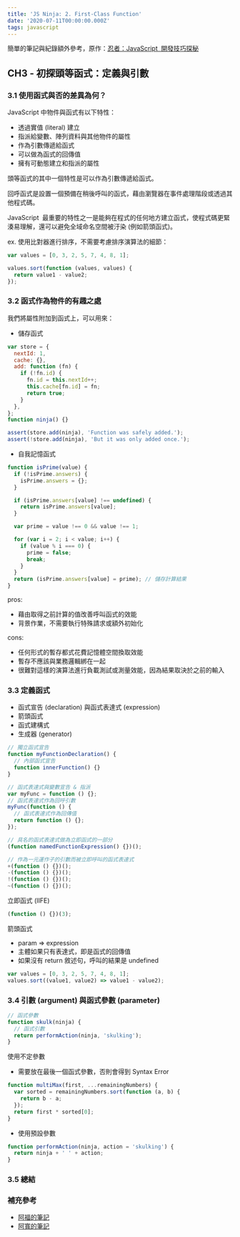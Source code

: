 ```yaml
---
title: 'JS Ninja: 2. First-Class Function'
date: '2020-07-11T00:00:00.000Z'
tags: javascript
---
```


簡單的筆記與紀錄額外參考，原作：<a href="https://www.books.com.tw/products/0010701459" target="_blank">忍者：JavaScript  開發技巧探秘</a>

## CH3 - 初探頭等函式：定義與引數

### 3.1 使用函式與否的差異為何？

JavaScript 中物件與函式有以下特性：

- 透過實值 (literal) 建立
- 指派給變數、陣列資料與其他物件的屬性
- 作為引數傳遞給函式
- 可以做為函式的回傳值
- 擁有可動態建立和指派的屬性

頭等函式的其中一個特性是可以作為引數傳遞給函式。

回呼函式是設置一個預備在稍後呼叫的函式，藉由瀏覽器在事件處理階段或透過其他程式碼。

JavaScript  最重要的特性之一是能夠在程式的任何地方建立函式，使程式碼更緊湊易理解，還可以避免全域命名空間被汙染 (例如箭頭函式)。

ex. 使用比對器進行排序，不需要考慮排序演算法的細節：

```javascript
var values = [0, 3, 2, 5, 7, 4, 8, 1];

values.sort(function (values, values) {
  return value1 - value2;
});
```

### 3.2 函式作為物件的有趣之處

我們將屬性附加到函式上，可以用來：

- 儲存函式

```javascript
var store = {
  nextId: 1,
  cache: {},
  add: function (fn) {
    if (!fn.id) {
      fn.id = this.nextId++;
      this.cache[fn.id] = fn;
      return true;
    }
  },
};
function ninja() {}

assert(store.add(ninja), 'Function was safely added.');
assert(!store.add(ninja), 'But it was only added once.');
```

- 自我記憶函式

```javascript
function isPrime(value) {
  if (!isPrime.answers) {
    isPrime.answers = {};
  }

  if (isPrime.answers[value] !== undefined) {
    return isPrime.answers[value];
  }

  var prime = value !== 0 && value !== 1;

  for (var i = 2; i < value; i++) {
    if (value % i === 0) {
      prime = false;
      break;
    }
  }
  return (isPrime.answers[value] = prime); // 儲存計算結果
}
```

pros:

- 藉由取得之前計算的值改善呼叫函式的效能
- 背景作業，不需要執行特殊請求或額外初始化

cons:

- 任何形式的暫存都式花費記憶體空間換取效能
- 暫存不應該與業務邏輯綁在一起
- 很難對這樣的演算法進行負載測試或測量效能，因為結果取決於之前的輸入

### 3.3 定義函式

- 函式宣告 (declaration) 與函式表達式 (expression)
- 箭頭函式
- 函式建構式
- 生成器 (generator)

```javascript
// 獨立函式宣告
function myFunctionDeclaration() {
  // 內部函式宣告
  function innerFunction() {}
}

// 函式表達式與變數宣告 & 指派
var myFunc = function () {};
// 函式表達式作為回呼引數
myFunc(function () {
  // 函式表達式作為回傳值
  return function () {};
});

// 具名的函式表達式做為立即函式的一部分
(function namedFunctionExpression() {})();

// 作為一元運作子的引數而被立即呼叫的函式表達式
+(function () {})();
-(function () {})();
!(function () {})();
~(function () {})();
```

立即函式 (IIFE)

```javascript
(function () {})(3);
```

箭頭函式

- param => expression
- 主體如果只有表達式，即是函式的回傳值
- 如果沒有 return 敘述句，呼叫的結果是 undefined

```javascript
var values = [0, 3, 2, 5, 7, 4, 8, 1];
values.sort((value1, value2) => value1 - value2);
```

### 3.4 引數 (argument) 與函式參數 (parameter)

```javascript
// 函式參數
function skulk(ninja) {
  // 函式引數
  return performAction(ninja, 'skulking');
}
```

使用不定參數

- 需要放在最後一個函式參數，否則會得到 Syntax Error

```javascript
function multiMax(first, ...remainingNumbers) {
  var sorted = remainingNumbers.sort(function (a, b) {
    return b - a;
  });
  return first * sorted[0];
}
```

- 使用預設參數

```javascript
function performAction(ninja, action = 'skulking') {
  return ninja + ' ' + action;
}
```

### 3.5 總結

### 補充參考

- [阿福的筆記](https://www.notion.so/Chapter3-df2158c43739481bafbf6a1b43709d70)
- [阿寬的筆記](https://www.coderbridge.com/@waynelee2048/a58346d15d2f4100ae6eebd8ed34aff3)
